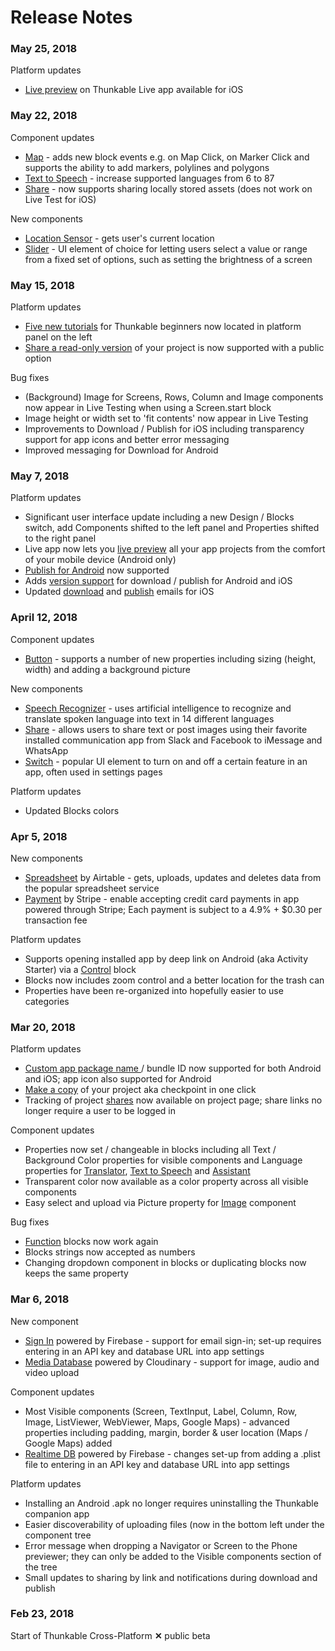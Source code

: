 # Release Notes

### May 25, 2018

Platform updates

* [Live preview](3-live-test.md#live-preview-android-only) on Thunkable Live app available for iOS 

### May 22, 2018

Component updates

* [Map](2-create/components/map-location/map.md) - adds new block events e.g. on Map Click, on Marker Click and supports the ability to add markers, polylines and polygons
* [Text to Speech](https://docs.thunkable.com/x/components/artificial-intelligence/text-to-speech.html) - increase supported languages from 6 to 87
* [Share](2-create/components/social/share.md#share-an-image) - now supports sharing locally stored assets \(does not work on Live Test for iOS\)

New components

* [Location Sensor](2-create/components/map-location/location-sensor.md) - gets user's current location
* [Slider](2-create/components/user-interface/slider.md) - UI element of choice for letting users select a value or range from a fixed set of options, such as setting the brightness of a screen

### May 15, 2018

Platform updates

* [Five new tutorials](1-get-started/overview.md) for Thunkable beginners now located in platform panel on the left
* [Share a read-only version](5-share.md#share-a-read-only-version-of-your-app-project-by-link) of your project is now supported with a public option

Bug fixes

* \(Background\) Image for Screens, Rows, Column and Image components now appear in Live Testing when using a Screen.start block
* Image height or width set to 'fit contents' now appear in Live Testing
* Improvements to Download / Publish for iOS including transparency support for app icons and better error messaging
* Improved messaging for Download for Android

### May 7, 2018

Platform updates

* Significant user interface update including a new Design / Blocks switch, add Components shifted to the left panel and Properties shifted to the right panel
* Live app now lets you [live preview](3-live-test.md#live-preview-android-only) all your app projects from the comfort of your mobile device \(Android only\)
* [Publish for Android](6-publish.md#publish-to-the-play-store-android) now supported
* Adds [version support](https://docs.thunkable.com/x/5-publish.html#step-⑤--send-your-app-to-itunes-connect-on-thunkable) for download / publish for Android and iOS
* Updated [download](4-download.md#download-and-install-ios-app) and [publish](6-publish.md#publish-to-the-app-store-ios) emails for iOS

### April 12, 2018

Component updates

* [Button](2-create/components/user-interface/button.md) - supports a number of new properties including sizing \(height, width\) and adding a background picture

New components

* [Speech Recognizer](2-create/components/artificial-intelligence/speech-recognizer.md) - uses artificial intelligence to recognize and translate spoken language into text in 14 different languages
* [Share](2-create/components/social/share.md) - allows users to share text or post images using their favorite installed communication app from Slack and Facebook to iMessage and WhatsApp
* [Switch](2-create/components/user-interface/switch.md) - popular UI element to turn on and off a certain feature in an app, often used in settings pages

Platform updates

* Updated Blocks colors

### Apr 5, 2018

New components

* [Spreadsheet]() by Airtable - gets, uploads, updates and deletes data from the popular spreadsheet service
* [Payment]() by Stripe - enable accepting credit card payments in app powered through Stripe; Each payment is subject to a 4.9% + $0.30 per transaction fee

Platform updates

* Supports opening installed app by deep link on Android \(aka Activity Starter\) via a [Control]() block
* Blocks now includes zoom control and a better location for the trash can
* Properties have been re-organized into hopefully easier to use categories

### Mar 20, 2018

Platform updates

* [Custom app package name ]()/ bundle ID now supported for both Android and iOS; app icon also supported for Android
* [Make a copy]() of your project aka checkpoint in one click
* Tracking of project [shares]() now available on project page; share links no longer require a user to be logged in

Component updates

* Properties now set / changeable in blocks including all Text / Background Color properties for visible components and Language properties for [Translator](), [Text to Speech]() and [Assistant]()
* Transparent color now available as a color property across all visible components
* Easy select and upload via Picture property for [Image](../thunkable-classic-android/2-create/components/image/) component

Bug fixes

* [Function]() blocks now work again
* Blocks strings now accepted as numbers
* Changing dropdown component in blocks or duplicating blocks now keeps the same property

### Mar 6, 2018

New component

* [Sign In](https://github.com/thunkable/thunkable-docs/tree/4a752596e288fca776105e94dc5e863bb9a3e25a/ios/components/screen-layout/authentication/sign-in.md) powered by Firebase - support for email sign-in; set-up requires entering in an API key and database URL into app settings
* [Media Database]() powered by Cloudinary - support for image, audio and video upload

Component updates

* Most Visible components \(Screen, TextInput, Label, Column, Row, Image, ListViewer, WebViewer, Maps, Google Maps\) - advanced properties including padding, margin, border & user location \(Maps / Google Maps\) added 
* [Realtime DB]() powered by Firebase - changes set-up from adding a .plist file to entering in an API key and database URL into app settings

Platform updates

* Installing an Android .apk no longer requires uninstalling the Thunkable companion app
* Easier discoverability of uploading files \(now in the bottom left under the component tree
* Error message when dropping a Navigator or Screen to the Phone previewer; they can only be added to the Visible components section of the tree
* Small updates to sharing by link and notifications during download and publish

### Feb 23, 2018

Start of Thunkable Cross-Platform **✕** public beta

